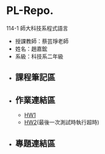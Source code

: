# PL-Repo.

114-1 師大科技系程式語言
 - 授課教師：蔡芸琤老師
 - 姓名：趙嘉鋐
 - 系級：科技系二年級
 - 課程筆記區
   ---
 - 作業連結區
   ---
   - [HW1](https://github.com/icecat14159/PL-Repo./blob/main/%E7%A8%8B%E5%BC%8F%E8%AA%9E%E8%A8%80HW01_%E6%97%A5%E5%B8%B8%E6%94%AF%E5%87%BA%E9%80%9F%E7%AE%97%E8%88%87%E5%88%86%E6%94%A4.ipynb)
   - [HW2](https://github.com/icecat14159/PL-Repo./blob/main/%E7%A8%8B%E5%BC%8F%E8%AA%9E%E8%A8%80HW02_%E6%88%90%E7%B8%BE%E4%B8%80%E6%9C%AC%E9%80%9A.ipynb)(最後一次測試時執行超時)
 - 專題連結區
   ---
